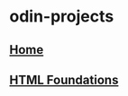 # odin-projects

## [Home](foundations-course/)

## [HTML Foundations](foundations-course/html-foundations/)